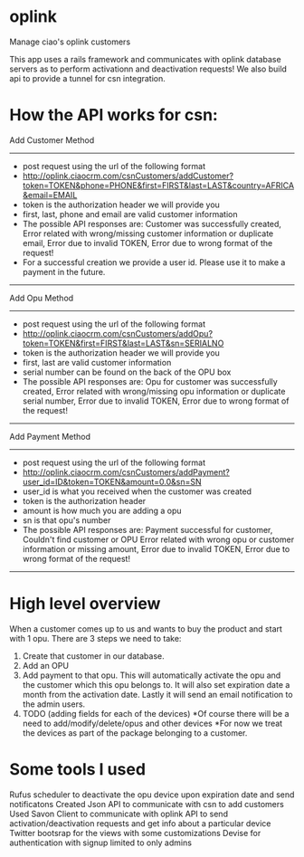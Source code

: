 oplink
======
Manage ciao's oplink customers


This app uses a rails framework and communicates with oplink database servers as to perform activationn and deactivation requests!
We also build api to provide a tunnel for csn integration.

How the API works for csn:
==========================
Add Customer Method
********************************************************************************************************************************************
* post request using the url of the following format
* http://oplink.ciaocrm.com/csnCustomers/addCustomer?token=TOKEN&phone=PHONE&first=FIRST&last=LAST&country=AFRICA&email=EMAIL
* token is the authorization header we will provide you
* first, last, phone and email are valid customer information
* The possible API responses are: Customer was successfully created,
  Error related with wrong/missing customer information or duplicate email,
  Error due to invalid TOKEN, Error due to wrong format of the request!
* For a successful creation we provide a user id. Please use it to make a payment in the future.
********************************************************************************************************************************************

Add Opu Method
********************************************************************************************************************************************
* post request using the url of the following format
* http://oplink.ciaocrm.com/csnCustomers/addOpu?token=TOKEN&first=FIRST&last=LAST&sn=SERIALNO
* token is the authorization header we will provide you
* first, last are valid customer information
* serial number can be found on the back of the OPU box
* The possible API responses are: Opu for customer was successfully created,
  Error related with wrong/missing opu information or duplicate serial number,
  Error due to invalid TOKEN, Error due to wrong format of the request!
********************************************************************************************************************************************

Add Payment Method
********************************************************************************************************************************************
* post request using the url of the following format
* http://oplink.ciaocrm.com/csnCustomers/addPayment?user_id=ID&token=TOKEN&amount=0.0&sn=SN
* user_id is what you received when the customer was created
* token is the authorization header
* amount is how much you are adding a opu
* sn is that opu's number
* The possible API responses are: Payment successful for customer, Couldn't find customer or OPU
  Error related with wrong opu or customer information or missing amount,
  Error due to invalid TOKEN, Error due to wrong format of the request!
********************************************************************************************************************************************

High level overview
=====================
When a customer comes up to us and wants to buy the product and start with 1 opu.
There are 3 steps we need to take:
1. Create that customer in our database.
2. Add an OPU
3. Add payment to that opu. This will automatically activate the opu and the customer which this opu belongs to.
   It will also set expiration date a month from the activation date. Lastly it will send an email notification to the admin users.
4. TODO (adding fields for each of the devices)
*Of course there will be a need to add/modify/delete/opus and other devices
*For now we treat the devices as part of the package belonging to a customer.


Some tools I used
==================
Rufus scheduler to deactivate the opu device upon expiration date and send notificatons
Created Json API to communicate with csn to add customers
Used Savon Client to communicate with oplink API to send activation/deactivation requests and get info about a particular device
Twitter bootsrap for the views with some customizations
Devise for authentication with signup limited to only admins
